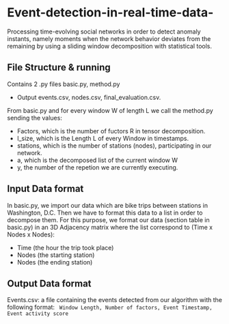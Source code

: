 # Event-detection-in-real-time-data-
Processing time-evolving social networks in order to detect anomaly instants, namely moments when the network behavior deviates from the remaining by using a sliding window decomposition with statistical tools.

## File Structure & running
Contains 2 .py files 
basic.py, method.py
- Output events.csv, nodes.csv, final_evaluation.csv.

From basic.py and for every window W of length L we call the method.py sending the values:
- Factors, which is the number of fuctors R in tensor decomposition.
- l_size, which is the Length L of every Window in timestamps.
- stations, which is the number of stations (nodes), participating in our network.
- a, which is the decomposed list of the current window W
- y, the number of the repetion we are currently executing.

## Input Data format

In basic.py, we import our data which are bike trips between stations in Washington, D.C.
Then we have to format this data to a list in order to decompose them. For this purpose, we format our data (section table in basic.py) in an 3D Adjacency matrix where the list correspond to (Time x Nodes x Nodes):
 - Time (the hour the trip took place)
 - Nodes (the starting station)
 - Nodes (the ending station)

 
## Output Data format
Events.csv: a file containing the events detected from our algorithm with the following format: ``` Window Length, Number of factors, Event Timestamp, Event activity score```
